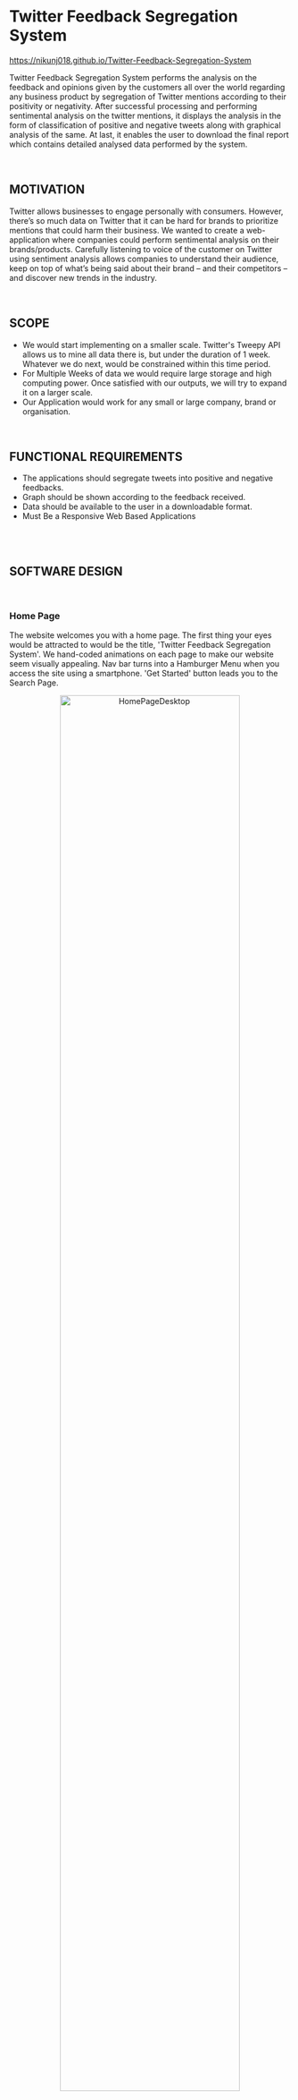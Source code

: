 # **Twitter Feedback Segregation System**
<a href="https://nikunj018.github.io/Twitter-Feedback-Segregation-System/" target="_blank">https://nikunj018.github.io/Twitter-Feedback-Segregation-System</a>

Twitter Feedback Segregation System performs the analysis on the feedback and opinions given by the customers all over the world regarding any business product by segregation of Twitter mentions according to their positivity or negativity. After successful processing and performing sentimental analysis on the twitter mentions, it displays the analysis in the form of classification of positive and negative tweets along with graphical analysis of the same. At last, it enables the user to download the final report which contains detailed analysed data performed by the system.

<br/>

## **MOTIVATION**
Twitter allows businesses to engage personally with consumers. However, there’s so much data on Twitter that it can be hard for brands to prioritize mentions that could harm their business.
We wanted to create a web-application where companies could perform sentimental analysis on their brands/products.
Carefully listening to voice of the customer on Twitter using sentiment analysis allows companies to understand their audience, keep on top of what’s being said about their brand – and their competitors – and discover new trends in the industry.

<br/>

## **SCOPE**
- We would start implementing on a smaller scale. Twitter's Tweepy API allows us to mine all data there is, but under the duration of 1 week. Whatever we do next, would be constrained within this time period.
- For Multiple Weeks of data we would require large storage and high computing power. Once satisfied with our outputs, we will try to expand it on a larger scale. 
- Our Application would work for any small or large company, brand or organisation.

<br/>

## **FUNCTIONAL REQUIREMENTS**
- The applications should segregate tweets into positive and negative feedbacks.
- Graph should be shown according to the feedback received.
- Data should be available to the user in a downloadable format.
- Must Be a Responsive Web Based Applications

<br/><br/>

## **SOFTWARE DESIGN**
<br/>

### **Home Page**
The website welcomes you with a home page. The first thing your eyes would be attracted to would be the title, 'Twitter Feedback Segregation System'. We hand-coded animations on each page to make our website seem visually appealing. Nav bar turns into a Hamburger Menu when you access the site using a smartphone. 'Get Started' button leads you to the Search Page.

<center><img align="center" alt="HomePageDesktop" width="80%" src="https://raw.githubusercontent.com/Rain1213/TwitterFeedbackSegregationSystem/main/Screenshots/HomeDesktop.jpeg" /></center>
<br/>
<center><img align="center" alt="HomePageMobile" width="25%" src="https://raw.githubusercontent.com/Rain1213/TwitterFeedbackSegregationSystem/main/Screenshots/HomeMobile.jpeg" /></center>
<br/><br/>

### **Search Page**
The core of our website, the Search page, simply requires two inputs from the user; the Mention you need to search and Number of Tweets you need the website to process.

<center><img align="center" alt="SearchPageDesktop" width="80%" src="https://raw.githubusercontent.com/Rain1213/TwitterFeedbackSegregationSystem/main/Screenshots/SearchDesktop.jpeg" /></center>
<br/>
<center><img align="center" alt="SearchPageMobile" width="25%" src="https://raw.githubusercontent.com/Rain1213/TwitterFeedbackSegregationSystem/main/Screenshots/SearchMobile.jpeg" /></center>
<br/><br/>

One fantastic functionality of this website is it doesn't wait for all the tweets to be processed at once and then finally give you your output. The process is quite Dynamic once atleast 100 tweets are fetched and you are presented with a loader view at the top to keep a track of how many tweets have been processed upto now.

<center><img align="center" alt="SearchingPageDesktop" width="80%" src="https://raw.githubusercontent.com/Rain1213/TwitterFeedbackSegregationSystem/main/Screenshots/SearchingDesktop.jpeg" /></center>
<br/>
<center><img align="center" alt="SearchingPageMobile" width="25%" src="https://raw.githubusercontent.com/Rain1213/TwitterFeedbackSegregationSystem/main/Screenshots/SearchingMobile.jpeg" /></center>
<br/><br/>

As the tweets are fetched dynamically, our Bar Graph adjusts itself. Graph is a display of sentimental analysis that has been performed on the fetched tweets. The user can observe whether the Twitter Mention (s)he has searched for has a Negative, Positive or a Neutral Bias. At the bottom an Analysis Report would be made available to be downloaded for the user.

<center><img align="center" alt="ChartDesktop" width="80%" src="https://raw.githubusercontent.com/Rain1213/TwitterFeedbackSegregationSystem/main/Screenshots/ChartDesktop.jpeg" /></center>
<br/>
<center><img align="center" alt="ChartMobile" width="25%" src="https://raw.githubusercontent.com/Rain1213/TwitterFeedbackSegregationSystem/main/Screenshots/ChartMobile.jpeg" /></center>
<br/><br/>

If you fancy looking at the demography of the users using this particular Mention in their tweets, you are also presented with a World Map.

<center><img align="center" alt="MapDesktop" width="80%" src="https://raw.githubusercontent.com/Rain1213/TwitterFeedbackSegregationSystem/main/Screenshots/MapDesktop.jpeg" /></center>
<br/>
<center><img align="center" alt="MapMobile" width="25%" src="https://raw.githubusercontent.com/Rain1213/TwitterFeedbackSegregationSystem/main/Screenshots/MapMobile.jpeg" /></center>
<br/><br/>

Below the Map View, the user can have a look at the 'Top 5' Negative and Postive Tweets, out of the many tweets the website just processed. This would give our user an idea about what the customers/users usually appreciate and what they dislike.

<center><img align="center" alt="Tweets" width="25%" src="https://raw.githubusercontent.com/Rain1213/TwitterFeedbackSegregationSystem/main/Screenshots/Tweet.jpeg" /></center>
<br/><br/>

*For Privacy Reasons The Team Page has been made Unavailable.*
<br/><br/>

## **SUMMARY**
Twitter Feedback Analysis is about knowing the overall feedback and opinions given by the customers all over the world regarding any business product by segregation of Twitter mentions according to their positivity or negativity. This system would enable the organization or company to know the responses of the customers towards their products, their advantages and disadvantages, and how well their products are accepted by the society which would help them to increase their scope of improvement and profits for a particular product.
<br/><br/>
## **THE TEAM**
I would like to thank my fellow members who helped with this project's growth and success.

 Below you would find their Github Profiles:
 - [Vaspar](https://github.com/Vaspar-a)
 - [Nikunj](https://github.com/Nikunj018)
 - [Vidit631](https://github.com/Vidit631)
 - [Aliabbas](https://github.com/Aliabbas78692)
